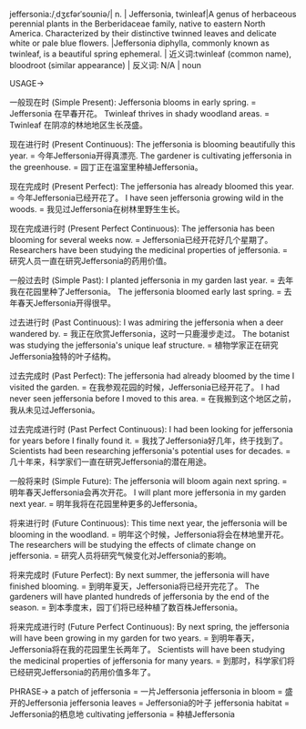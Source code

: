 jeffersonia:/ˌdʒɛfərˈsoʊniə/| n. |  Jeffersonia, twinleaf|A genus of herbaceous perennial plants in the Berberidaceae family, native to eastern North America. Characterized by their distinctive twinned leaves and delicate white or pale blue flowers. |Jeffersonia diphylla, commonly known as twinleaf, is a beautiful spring ephemeral. | 近义词:twinleaf (common name),  bloodroot (similar appearance) | 反义词: N/A | noun


USAGE->

一般现在时 (Simple Present):
Jeffersonia blooms in early spring. = Jeffersonia 在早春开花。
Twinleaf thrives in shady woodland areas. = Twinleaf 在阴凉的林地地区生长茂盛。

现在进行时 (Present Continuous):
The jeffersonia is blooming beautifully this year. = 今年Jeffersonia开得真漂亮.
The gardener is cultivating jeffersonia in the greenhouse. = 园丁正在温室里种植Jeffersonia。

现在完成时 (Present Perfect):
The jeffersonia has already bloomed this year. = 今年Jeffersonia已经开花了。
I have seen jeffersonia growing wild in the woods. = 我见过Jeffersonia在树林里野生生长。

现在完成进行时 (Present Perfect Continuous):
The jeffersonia has been blooming for several weeks now. = Jeffersonia已经开花好几个星期了。
Researchers have been studying the medicinal properties of jeffersonia. = 研究人员一直在研究Jeffersonia的药用价值。

一般过去时 (Simple Past):
I planted jeffersonia in my garden last year. = 去年我在花园里种了Jeffersonia。
The jeffersonia bloomed early last spring. = 去年春天Jeffersonia开得很早。

过去进行时 (Past Continuous):
I was admiring the jeffersonia when a deer wandered by. = 我正在欣赏Jeffersonia，这时一只鹿漫步走过。
The botanist was studying the jeffersonia's unique leaf structure. = 植物学家正在研究Jeffersonia独特的叶子结构。

过去完成时 (Past Perfect):
The jeffersonia had already bloomed by the time I visited the garden. = 在我参观花园的时候，Jeffersonia已经开花了。
I had never seen jeffersonia before I moved to this area. = 在我搬到这个地区之前，我从未见过Jeffersonia。

过去完成进行时 (Past Perfect Continuous):
I had been looking for jeffersonia for years before I finally found it. = 我找了Jeffersonia好几年，终于找到了。
Scientists had been researching jeffersonia's potential uses for decades. = 几十年来，科学家们一直在研究Jeffersonia的潜在用途。

一般将来时 (Simple Future):
The jeffersonia will bloom again next spring. = 明年春天Jeffersonia会再次开花。
I will plant more jeffersonia in my garden next year. = 明年我将在花园里种更多的Jeffersonia。

将来进行时 (Future Continuous):
This time next year, the jeffersonia will be blooming in the woodland. = 明年这个时候，Jeffersonia将会在林地里开花。
The researchers will be studying the effects of climate change on jeffersonia. = 研究人员将研究气候变化对Jeffersonia的影响。

将来完成时 (Future Perfect):
By next summer, the jeffersonia will have finished blooming. = 到明年夏天，Jeffersonia将已经开完花了。
The gardeners will have planted hundreds of jeffersonia by the end of the season. = 到本季度末，园丁们将已经种植了数百株Jeffersonia。

将来完成进行时 (Future Perfect Continuous):
By next spring, the jeffersonia will have been growing in my garden for two years. = 到明年春天，Jeffersonia将在我的花园里生长两年了。
Scientists will have been studying the medicinal properties of jeffersonia for many years. = 到那时，科学家们将已经研究Jeffersonia的药用价值多年了。



PHRASE->
a patch of jeffersonia = 一片Jeffersonia
jeffersonia in bloom = 盛开的Jeffersonia
jeffersonia leaves = Jeffersonia的叶子
jeffersonia habitat = Jeffersonia的栖息地
cultivating jeffersonia = 种植Jeffersonia
